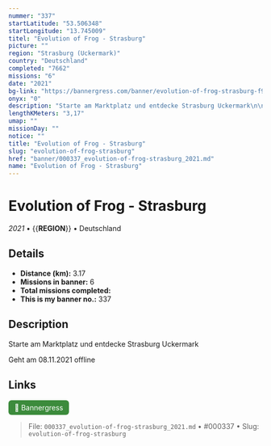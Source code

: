```yaml
---
nummer: "337"
startLatitude: "53.506348"
startLongitude: "13.745009"
titel: "Evolution of Frog - Strasburg"
picture: ""
region: "Strasburg (Uckermark)"
country: "Deutschland"
completed: "7662"
missions: "6"
date: "2021"
bg-link: "https://bannergress.com/banner/evolution-of-frog-strasburg-f93f"
onyx: "0"
description: "Starte am Marktplatz und entdecke Strasburg Uckermark\n\nGeht am 08.11.2021 offline"
lengthKMeters: "3,17"
umap: ""
missionDay: ""
notice: ""
title: "Evolution of Frog - Strasburg"
slug: "evolution-of-frog-strasburg"
href: "banner/000337_evolution-of-frog-strasburg_2021.md"
name: "Evolution of Frog - Strasburg"
---
```

# Evolution of Frog - Strasburg

*2021* • {{__REGION__}} • Deutschland





## Details
- **Distance (km):** 3.17
- **Missions in banner:** 6
- **Total missions completed:** 
- **This is my banner no.:** 337



## Description
Starte am Marktplatz und entdecke Strasburg Uckermark

Geht am 08.11.2021 offline



## Links
<a href="https://bannergress.com/banner/evolution-of-frog-strasburg-f93f" target="_blank" style="display:inline-block;margin-right:8px;padding:6px 12px;background:#3c8b3c;color:#fff;text-decoration:none;border-radius:6px;">🔗 Bannergress</a>



> File: `000337_evolution-of-frog-strasburg_2021.md` • #000337 • Slug: `evolution-of-frog-strasburg`
